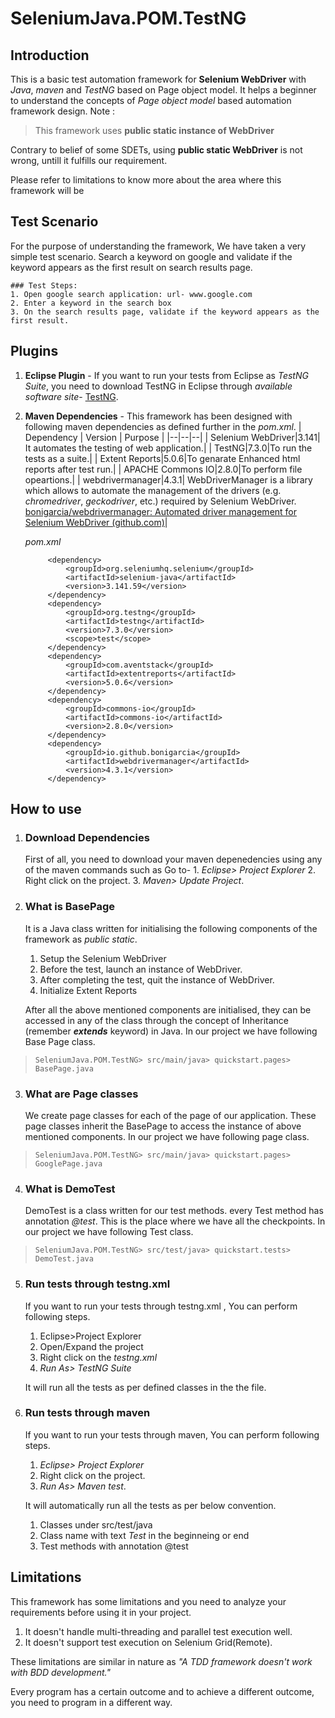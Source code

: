 
# SeleniumJava.POM.TestNG
## Introduction
This is a basic test automation framework for **Selenium WebDriver** with *Java*, *maven* and *TestNG* based on Page object model. 
It helps a beginner to understand the concepts of *Page object model* based automation framework design. 
Note :

> This framework uses **public static instance of WebDriver**


Contrary to belief of some SDETs,  using **public static WebDriver** is not wrong, untill it fulfills our requirement.


Please refer to limitations to know more about the area where this framework will be 

## Test Scenario
For the purpose of understanding the framework, We have taken a very simple test scenario.
	Search a keyword on google and validate if the keyword appears as the first result on search results page.
	
	### Test Steps:
	1. Open google search application: url- www.google.com
	2. Enter a keyword in the search box
	3. On the search results page, validate if the keyword appears as the first result.
## Plugins

 1. **Eclipse Plugin** - If you want to run your tests from Eclipse as *TestNG Suite*, you need to download TestNG in Eclipse through *available software site*-  [TestNG](https://dl.bintray.com/testng-team/testng-eclipse-release/).

2. **Maven Dependencies** - This framework has been designed with following maven dependencies as defined further in the *pom.xml*.
	| Dependency | Version | Purpose |
	|--|--|--|
	| Selenium WebDriver|3.141| It automates the testing of web application.|
	| TestNG|7.3.0|To run the tests as a suite.|
	| Extent Reports|5.0.6|To genarate Enhanced html reports after test run.|
	| APACHE Commons IO|2.8.0|To perform file opeartions.|
	| webdrivermanager|4.3.1| WebDriverManager is a library which allows to automate the management of the drivers (e.g. _chromedriver_, _geckodriver_, etc.) required by Selenium WebDriver. [bonigarcia/webdrivermanager: Automated driver management for Selenium WebDriver (github.com)](https://github.com/bonigarcia/webdrivermanager#basic-usage)|


	*pom.xml*

			<dependency>
				<groupId>org.seleniumhq.selenium</groupId>
				<artifactId>selenium-java</artifactId>
				<version>3.141.59</version>
			</dependency>
			<dependency>
				<groupId>org.testng</groupId>
				<artifactId>testng</artifactId>
				<version>7.3.0</version>
				<scope>test</scope>
			</dependency>
			<dependency>
				<groupId>com.aventstack</groupId>
				<artifactId>extentreports</artifactId>
				<version>5.0.6</version>
			</dependency>
			<dependency>
				<groupId>commons-io</groupId>
				<artifactId>commons-io</artifactId>
				<version>2.8.0</version>
			</dependency>
			<dependency>
			    <groupId>io.github.bonigarcia</groupId>
			    <artifactId>webdrivermanager</artifactId>
			    <version>4.3.1</version>	    
			</dependency>

## How to use

 1. ### Download Dependencies


	First of all, you need to download your maven depenedencies using any of the maven commands such as 
	Go to-
		 1. *Eclipse> Project Explorer*
		 2. Right click on the project.
		 3. *Maven> Update Project*.
 

 2. ### What is BasePage
	It is a Java class written for initialising the following components of the framework as *public static*.

	 1. Setup the Selenium WebDriver
	 2. Before the test, launch an instance of WebDriver.
	 3. After completing the test, quit the instance of WebDriver.
	 4. Initialize Extent Reports

	After all the above mentioned components are initialised, they can be accessed in any of the class through the concept of Inheritance (remember ***extends*** keyword) in Java. In our project we have following Base Page class.
	

> `SeleniumJava.POM.TestNG> src/main/java> quickstart.pages> BasePage.java`

3. ### What are Page classes
	We create page classes for each of the page of our application. These page classes inherit the BasePage to access the instance of above mentioned components. In our project we have following page class.
	

> `SeleniumJava.POM.TestNG> src/main/java> quickstart.pages> GooglePage.java`

4. ### What is DemoTest
	 DemoTest is a class written for our test methods. every Test method has annotation *@test*. This is the place where we have all the checkpoints.
	 In our project we have following Test class.
	

> `SeleniumJava.POM.TestNG> src/test/java> quickstart.tests> DemoTest.java`

 5. ### Run tests through testng.xml
	 If you want to run your tests through testng.xml , You can perform following steps.

		

	 1. Eclipse>Project Explorer
	 2. Open/Expand the project
	 3. Right click on the *testng.xml*
	 4. *Run As> TestNG Suite*

	It will run all the tests as per defined classes in the the file.
	 
 6. ### Run tests through maven
	 If you want to run your tests through maven, You can perform following steps.
	1. *Eclipse> Project Explorer*
	2. Right click on the project.
	3. *Run As> Maven test*.

			 
	It will automatically run all the tests as per below convention.
	
	 1. Classes under src/test/java
	 2. Class name with text *Test* in the beginneing or end
	 3. Test methods with annotation @test



## Limitations
This framework has some limitations and you need to analyze your requirements before using it in your project. 

 1. It doesn't handle multi-threading and parallel test execution well.
 2. It doesn't support test execution on Selenium Grid(Remote).
 

These limitations are similar in nature as *"A TDD framework doesn't work with BDD development."* 

Every program has a certain outcome and to achieve a different outcome, you need to program in a different way.
